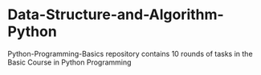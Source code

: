 # Data-Structure-and-Algorithm-Python
Python-Programming-Basics repository contains 10 rounds of tasks in the Basic Course in Python Programming
